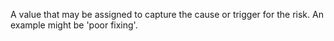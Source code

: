 ﻿A value that may be assigned to capture the cause or trigger for the risk. An example might be 'poor fixing'.